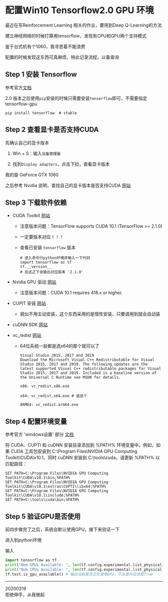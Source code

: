 # 配置Win10 Tensorflow2.0 GPU 环境

最近在写Reinforcement Learning 相关的作业，要用到Deep Q-Learning的方法

建立神经网络的时候打算用tensorflow，发现有CPU和GPU两个支持模式

鉴于台式机有个1060，我寻思着不能浪费

配置的时候发现这东西可真麻烦，特此记录流程，以备查询

## Step 1 安装 Tensorflow

参考官方[文档](https://www.tensorflow.org/install/gpu)

2.0 版本之后使用```pip```安装的时候只需要安装```tensorflow```即可，不需要指定tensorflow-gpu

```
pip install tensorflow  # stable
```

## Step 2 查看显卡是否支持CUDA

先确认自己的显卡版本

1. Win + S：输入```设备管理器```

2. 找到```Display adapters```，点击下拉，查看显卡版本

我的是 GeForce GTX 1060

之后参考 Nvidia 说明，查找自己的显卡版本是否支持CUDA [网站](https://developer.nvidia.com/cuda-gpus)

## Step 3 下载软件依赖

* CUDA Toolkit [网站](https://developer.nvidia.com/cuda-toolkit-archive)
  * 注意版本问题：TensorFlow supports CUDA 10.1 (TensorFlow >= 2.1.0)
  * 一定要版本对应！！！
  * 查看已安装 ```tensorflow``` 版本

    ```
    # 进入命令行python环境并输入一下代码
    import tensorflow as tf
    tf.__version__ 
    # 在这之下会输出对应版本 '2.1.0'
    ```

* Nvidia GPU 驱动 [网站](https://www.nvidia.com/download/index.aspx?lang=en-us)
  * 注意版本问题：CUDA 10.1 requires 418.x or higher.
* CUPIT 安装 [网站](https://docs.nvidia.com/cupti/Cupti/r_main.html#r_initialization)
  * 貌似不用主动安装，这个东西采用的是惰性安装，只要调用到就会自动装
* cuDNN SDK [网站](https://developer.nvidia.com/cudnn)
* vc_redist [网站](https://support.microsoft.com/en-us/help/2977003/the-latest-supported-visual-c-downloads)
  * 64位系统一般都是选x64的那个就可以了
    ```
    Visual Studio 2015, 2017 and 2019
    Download the Microsoft Visual C++ Redistributable for Visual Studio 2015, 2017 and 2019. The following updates are the latest supported Visual C++ redistributable packages for Visual Studio 2015, 2017 and 2019. Included is a baseline version of the Universal C Runtime see MSDN for details.

    x86: vc_redist.x86.exe

    x64: vc_redist.x64.exe # 选这个

    ARM64: vc_redist.arm64.exe
    ```

## Step 4 配置环境变量

参考官方 'windows设置' 部分 [文档](https://www.tensorflow.org/install/gpu?hl=zh-cn#windows_setup)

将 CUDA、CUPTI 和 cuDNN 安装目录添加到 %PATH% 环境变量中。例如，如果 CUDA 工具包安装到 C:\Program Files\NVIDIA GPU Computing Toolkit\CUDA\v10.1，同时 cuDNN 安装到 C:\tools\cuda，请更新 %PATH% 以匹配路径：

```
SET PATH=C:\Program Files\NVIDIA GPU Computing Toolkit\CUDA\v10.1\bin;%PATH%
SET PATH=C:\Program Files\NVIDIA GPU Computing Toolkit\CUDA\v10.1\extras\CUPTI\libx64;%PATH%
SET PATH=C:\Program Files\NVIDIA GPU Computing Toolkit\CUDA\v10.1\include;%PATH%
SET PATH=C:\tools\cuda\bin;%PATH%
```

## Step 5 验证GPU是否使用

前四步做完了之后，系统会默认使用GPU，接下来验证一下

进入到python环境

输入

```python
import tensorflow as tf
print("Num GPUs Available: ", len(tf.config.experimental.list_physical_devices('GPU'))) # 输出可用GPU数量
print("Num CPUs Available: ", len(tf.config.experimental.list_physical_devices('CPU'))) # 输出可用CPU数量
tf.test.is_gpu_available() # 输出当前是否正在使用GPU，不出意外应该是True
```

---
20200319  
拒绝伸手，从我做起